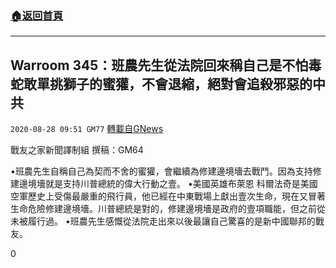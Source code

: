 ###  [:house:返回首頁](https://github.com/ourhimalayas/txt)
---

## Warroom 345：班農先生從法院回來稱自己是不怕毒蛇敢單挑獅子的蜜獾，不會退縮，絕對會追殺邪惡的中共
`2020-08-28 09:51 GM77` [轉載自GNews](https://gnews.org/zh-hant/322075/)

戰友之家新聞譯制組
撰稿：GM64



•班農先生自稱自己為契而不舍的蜜獾，會繼續為修建邊境墻去戰鬥。因為支持修建邊境墻就是支持川普總統的偉大行動之壹。
•美國英雄布萊恩 科爾法奇是美國空軍歷史上受傷最嚴重的飛行員，他已經在中東戰場上獻出壹次生命，現在又冒著生命危險修建邊境墻。川普總統是對的，修建邊境墻是政府的壹項職能，但之前從未被履行過。
•班農先生感慨從法院走出來以後最讓自己驚喜的是新中國聯邦的戰友。

0
